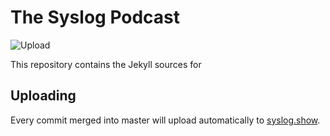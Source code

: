 # The Syslog Podcast

![Upload](https://github.com/ukvly/syslog.show/workflows/upload/badge.svg)

This repository contains the Jekyll sources for 

## Uploading

Every commit merged into master will upload automatically to
[syslog.show](https://syslog.show/).


